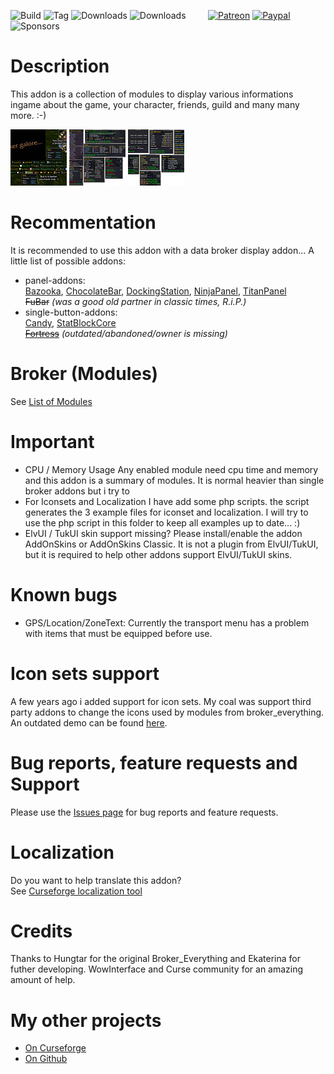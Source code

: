 ![Build](https://github.com/hizuro/Broker_Everything/actions/workflows/bigwigsmods-packager.yml/badge.svg)
![Tag](https://img.shields.io/github/v/tag/hizuro/Broker_Everything?style=flat-square)
![Downloads](https://img.shields.io/github/downloads/hizuro/Broker_Everything/total?style=flat-square)
![Downloads](https://img.shields.io/github/downloads/hizuro/Broker_Everything/latest/total?style=flat-square)
&nbsp; &nbsp; &nbsp; &nbsp;
[![Patreon](https://img.shields.io/badge/&zwj;-Patreon-gray?logo=patreon&color=red&style=flat-square)](https://www.patreon.com/bePatron?u=12558524)
[![Paypal](https://img.shields.io/badge/&zwj;-Paypal-gray?logo=paypal&color=blue&style=flat-square)](https://paypal.me/hizuro)
![Sponsors](https://img.shields.io/github/sponsors/hizuro?logo=github&style=flat-square)

# Description
This addon is a collection of modules to display various informations ingame about the game, your character, friends, guild and many many more. :-)

[![BE Screenshot1](./.github/media/be_00t.jpg)](./.github/media/be_00.jpg)  [![BE Screenshot2](./.github/media/be_01t.png)](./.github/media/be_01.png)  [![BE Screenshot3](./.github/media/be_02t.png)](./.github/media/be_02.png)

# Recommentation
It is recommended to use this addon with a data broker display addon... A little list of possible addons:
* panel-addons:\
  [Bazooka](https://www.curseforge.com/wow/addons/bazooka), [ChocolateBar](https://www.curseforge.com/wow/addons/chocolatebar), [DockingStation](https://www.wowinterface.com/downloads/info11831-DockingStationDisplay.html), [NinjaPanel](https://www.curseforge.com/wow/addons/ninjapanel), [TitanPanel](https://www.curseforge.com/wow/addons/titan-panel)\
  ~~FuBar~~ *(was a good old partner in classic times, R.i.P.)*
* single-button-addons:\
  [Candy](https://www.curseforge.com/wow/addons/candy), [StatBlockCore](https://www.curseforge.com/wow/addons/stat-block-core)\
  ~~[Fortress](https://www.wowace.com/addons/fortress/)~~ *(outdated/abandoned/owner is missing)*

# Broker (Modules)
See [List of Modules](https://www.curseforge.com/wow/addons/broker-everything/pages/modules)

# Important
* CPU / Memory Usage
Any enabled module need cpu time and memory and this addon is a summary of modules. It is normal heavier than single broker addons but i try to
* For Iconsets and Localization
I have add some php scripts. the script generates the 3 example files for iconset and localization.
I will try to use the php script in this folder to keep all examples up to date... :)
* ElvUI / TukUI skin support missing?
Please install/enable the addon AddOnSkins or AddOnSkins Classic.
It is not a plugin from ElvUI/TukUI, but it is required to help other addons support ElvUI/TukUI skins.

# Known bugs
* GPS/Location/ZoneText: Currently the transport menu has a problem with items that must be equipped before use.

# Icon sets support
A few years ago i added support for icon sets. My coal was support third party addons to change the icons used by modules from broker_everything. An outdated demo can be found [here](https://www.wowinterface.com/downloads/info22790.html).

# Bug reports, feature requests and Support
Please use the [Issues page](https://www.curseforge.com/wow/addons/broker-everything/issues) for bug reports and feature requests.

# Localization
Do you want to help translate this addon?\
See [Curseforge localization tool](https://www.curseforge.com/wow/addons/broker-everything/localization)

# Credits
Thanks to Hungtar for the original Broker_Everything and Ekaterina for futher developing. WowInterface and Curse community for an amazing amount of help.

# My other projects
* [On Curseforge](https://www.curseforge.com/members/hizuro_de/projects)
* [On Github](https://github.com/hizuro?tab=repositories)

